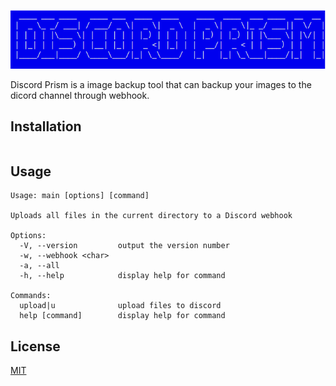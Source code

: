 ![Discord Prism Logo](./assets/logo.png)

Discord Prism is a image backup tool that can backup your images to the dicord channel through webhook.

## Installation

```bash
```

## Usage

```
Usage: main [options] [command]

Uploads all files in the current directory to a Discord webhook

Options:
  -V, --version         output the version number
  -w, --webhook <char>
  -a, --all
  -h, --help            display help for command

Commands:
  upload|u              upload files to discord
  help [command]        display help for command
```

## License

[MIT](https://opensource.org/license/mit/)